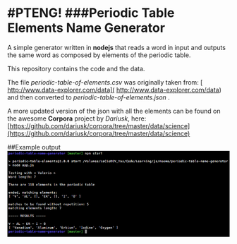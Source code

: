 #PTENG!
###Periodic Table Elements Name Generator
===
A simple generator written in **nodejs** that reads a word in input and outputs the same word as composed by elements of the periodic table.

This repository contains the code and the data.

The file *periodic-table-of-elements.csv* was originally taken from:  [ http://www.data-explorer.com/data]( http://www.data-explorer.com/data) and then converted to *periodic-table-of-elements.json* .

A more updated version of the json with all the elements can be found on the awesome **Corpora** project by *Dariusk*, here: [https://github.com/dariusk/corpora/tree/master/data/science](https://github.com/dariusk/corpora/tree/master/data/science)

##Example output
![screenshot](./screenshot.png)
